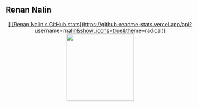## Renan Nalin
<div align="center">
  <a href="https://github.com/rnalin">
    [![Renan Nalin's GitHub stats](https://github-readme-stats.vercel.app/api?username=rnalin&show_icons=true&theme=radical)]

  <img height="180em" src="[![Renan Nalin's GitHub stats](https://github-readme-stats.vercel.app/api?username=rnalin)](https://github.com/rnalin/github-readme-stats)"/>
  
</div>

  
  ##
